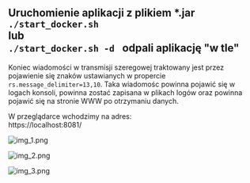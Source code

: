 Uruchomienie aplikacji z plikiem *.jar<br>
```./start_docker.sh```<br>
lub <br>
```./start_docker.sh -d ``` odpali aplikację "w tle"
---------
Koniec wiadomości w transmisji szeregowej traktowany jest przez pojawienie się znaków ustawianych w propercie
```rs.message_delimiter=13,10```. Taka wiadomośc powinna pojawić się w logach konsoli, powinna zostać zapisana w plikach logów oraz powinna pojawić się na stronie WWW po otrzymaniu danych.

W przeglądarce wchodzimy na adres: <br>
https://localhost:8081/ <br>

![img_1.png](docs/img_1.png)

![img_2.png](docs/img_2.png)

![img_3.png](docs/img_3.png)